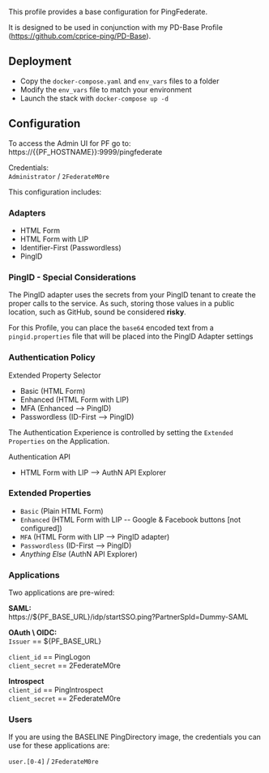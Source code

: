 This profile provides a base configuration for PingFederate.

It is designed to be used in conjunction with my PD-Base Profile (https://github.com/cprice-ping/PD-Base).

## Deployment
* Copy the `docker-compose.yaml` and `env_vars` files to a folder
* Modify the `env_vars` file to match your environment
* Launch the stack with `docker-compose up -d`

## Configuration

To access the Admin UI for PF go to:  
https://{{PF_HOSTNAME}}:9999/pingfederate

Credentials:  
`Administrator` / `2FederateM0re`

This configuration includes:

### Adapters
* HTML Form
* HTML Form with LIP
* Identifier-First (Passwordless)
* PingID


### PingID - Special Considerations
The PingID adapter uses the secrets from your PingID tenant to create the proper calls to the service. As such, storing those values in a public location, such as GitHub, sound be considered **risky**.

For this Profile, you can place the `base64` encoded text from a `pingid.properties` file that will be placed into the PingID Adapter settings 

### Authentication Policy
Extended Property Selector
  * Basic (HTML Form)
  * Enhanced (HTML Form with LIP)
  * MFA (Enhanced --> PingID)
  * Passwordless (ID-First --> PingID)

The Authentication Experience is controlled by setting the `Extended Properties` on the Application.  

Authentication API
* HTML Form with LIP --> AuthN API Explorer  

### Extended Properties
* `Basic` (Plain HTML Form)
* `Enhanced` (HTML Form with LIP -- Google & Facebook buttons [not configured])
* `MFA` (HTML Form with LIP --> PingID adapter)
* `Passwordless` (ID-First --> PingID)
* _Anything Else_ (AuthN API Explorer)

### Applications
Two applications are pre-wired:

**SAML:**  
https://${PF_BASE_URL}/idp/startSSO.ping?PartnerSpId=Dummy-SAML

**OAuth \ OIDC:**  
`Issuer` == ${PF_BASE_URL}  

`client_id` == PingLogon  
`client_secret` == 2FederateM0re

**Introspect**  
`client_id` == PingIntrospect  
`client_secret` == 2FederateM0re

### Users
If you are using the BASELINE PingDirectory image, the credentials you can use for these applications are:

`user.[0-4]` / `2FederateM0re`
